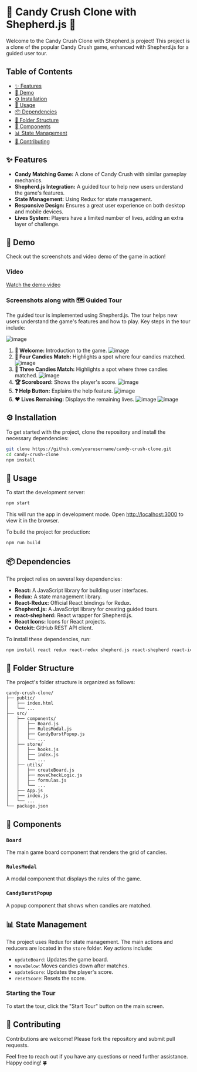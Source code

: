 # 🍬 Candy Crush Clone with Shepherd.js 🍬

Welcome to the Candy Crush Clone with Shepherd.js project! This project is a clone of the popular Candy Crush game, enhanced with Shepherd.js for a guided user tour.

## Table of Contents

- [✨ Features](#features)
- [📸 Demo](#demo)
- [⚙️ Installation](#installation)
- [🚀 Usage](#usage)
- [📦 Dependencies](#dependencies)
- [📂 Folder Structure](#folder-structure)
- [🧩 Components](#components)
- [📊 State Management](#state-management)
- [🤝 Contributing](#contributing)

## ✨ Features

- **Candy Matching Game:** A clone of Candy Crush with similar gameplay mechanics.
- **Shepherd.js Integration:** A guided tour to help new users understand the game's features.
- **State Management:** Using Redux for state management.
- **Responsive Design:** Ensures a great user experience on both desktop and mobile devices.
- **Lives System:** Players have a limited number of lives, adding an extra layer of challenge.

## 📸 Demo

Check out the screenshots and video demo of the game in action!

### Video

[Watch the demo video](https://youtu.be/cp04UAQaD-E)

### Screenshots along with 🗺️ Guided Tour

The guided tour is implemented using Shepherd.js. The tour helps new users understand the game's features and how to play. Key steps in the tour include:

![image](https://github.com/Chelseasingla1/CandyCrush/assets/129886894/8340feb4-9190-4a8d-81c8-0bc2cf90eb75)
1. **👋 Welcome:** Introduction to the game.
![image](https://github.com/Chelseasingla1/CandyCrush/assets/129886894/e95dab9f-6079-4064-86ce-46e3884d9c73)
2. **🍬 Four Candies Match:** Highlights a spot where four candies matched.
![image](https://github.com/Chelseasingla1/CandyCrush/assets/129886894/17ade3c7-3c2b-4f59-a961-4c2bd1642ca0)
3. **🍭 Three Candies Match:** Highlights a spot where three candies matched.
![image](https://github.com/Chelseasingla1/CandyCrush/assets/129886894/b41904c5-0a3c-4b00-a3e3-b7febb4ce3c7)
4. **🏆 Scoreboard:** Shows the player's score.
![image](https://github.com/Chelseasingla1/CandyCrush/assets/129886894/82682bfd-860e-4ffc-ad40-3f8bd90e3c20)
5. **❓ Help Button:** Explains the help feature.
![image](https://github.com/Chelseasingla1/CandyCrush/assets/129886894/c7e56d9a-cfd8-41a2-99a0-d89c12406fd8)
6. **❤️ Lives Remaining:** Displays the remaining lives.
![image](https://github.com/Chelseasingla1/CandyCrush/assets/129886894/03cdc5b9-70d3-45ab-a894-c4d1151da07a)
![image](https://github.com/Chelseasingla1/CandyCrush/assets/129886894/3847ea7e-ca0e-4705-8a35-f496bcfd115b)

## ⚙️ Installation

To get started with the project, clone the repository and install the necessary dependencies:

```bash
git clone https://github.com/yourusername/candy-crush-clone.git
cd candy-crush-clone
npm install
```

## 🚀 Usage

To start the development server:

```bash
npm start
```

This will run the app in development mode. Open [http://localhost:3000](http://localhost:3000) to view it in the browser.

To build the project for production:

```bash
npm run build
```
## 📦 Dependencies

The project relies on several key dependencies:

- **React:** A JavaScript library for building user interfaces.
- **Redux:** A state management library.
- **React-Redux:** Official React bindings for Redux.
- **Shepherd.js:** A JavaScript library for creating guided tours.
- **react-shepherd:** React wrapper for Shepherd.js.
- **React Icons:** Icons for React projects.
- **Octokit:** GitHub REST API client.

To install these dependencies, run:

```bash
npm install react redux react-redux shepherd.js react-shepherd react-icons @octokit/rest
```

## 📂 Folder Structure

The project's folder structure is organized as follows:

```
candy-crush-clone/
├── public/
│   ├── index.html
│   └── ...
├── src/
│   ├── components/
│   │   ├── Board.js
│   │   ├── RulesModal.js
│   │   ├── CandyBurstPopup.js
│   │   └── ...
│   ├── store/
│   │   ├── hooks.js
│   │   ├── index.js
│   │   └── ...
│   ├── utils/
│   │   ├── createBoard.js
│   │   ├── moveCheckLogic.js
│   │   ├── formulas.js
│   │   └── ...
│   ├── App.js
│   ├── index.js
│   └── ...
└── package.json
```

## 🧩 Components

### `Board`

The main game board component that renders the grid of candies.

### `RulesModal`

A modal component that displays the rules of the game.

### `CandyBurstPopup`

A popup component that shows when candies are matched.

## 📊 State Management

The project uses Redux for state management. The main actions and reducers are located in the `store` folder. Key actions include:

- `updateBoard`: Updates the game board.
- `moveBelow`: Moves candies down after matches.
- `updateScore`: Updates the player's score.
- `resetScore`: Resets the score.

### Starting the Tour

To start the tour, click the "Start Tour" button on the main screen.

## 🤝 Contributing

Contributions are welcome! Please fork the repository and submit pull requests.


Feel free to reach out if you have any questions or need further assistance. Happy coding! 🍀
